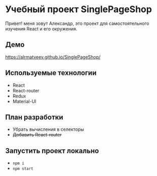 # Учебный проект SinglePageShop

Привет! меня зовут Александр, это проект для самостоятельного изучения React и его окружения.

## Демо

https://alrmatveev.github.io/SinglePageShop/

## Используемые технологии

- React
- React-router
- Redux
- Material-UI

## План разработки

- Убрать вычисления в селекторы
- ~~Добавить React-router~~

## Запустить проект локально

- `npm i`
- `npm start`

